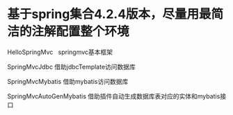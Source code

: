 # 基于spring集合4.2.4版本，尽量用最简洁的注解配置整个环境
HelloSpringMvc   springmvc基本框架

SpringMvcJdbc    借助jdbcTemplate访问数据库

SpringMvcMybatis 借助mybatis访问数据库

SpringMvcAutoGenMybatis 借助插件自动生成数据库表对应的实体和mybatis接口
